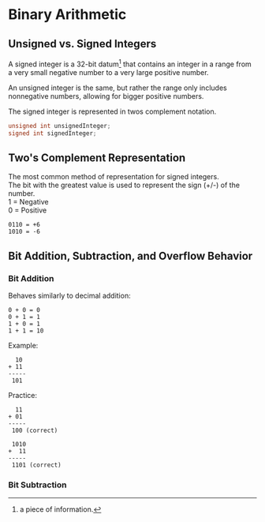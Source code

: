 # Binary Arithmetic

## Unsigned vs. Signed Integers
A signed integer is a 32-bit datum[^1] that contains an integer in a range from a very small negative number to a very large positive number.

An unsigned integer is the same, but rather the range only includes nonnegative numbers, allowing for bigger positive numbers.

The signed integer is represented in twos complement notation.
```c
unsigned int unsignedInteger;
signed int signedInteger;
```

[^1]: a piece of information.

## Two's Complement Representation
The most common method of representation for signed integers.  
The bit with the greatest value is used to represent the sign (+/-) of the number.  
1 = Negative  
0 = Positive  
```
0110 = +6
1010 = -6
```

## Bit Addition, Subtraction, and Overflow Behavior
### Bit Addition
Behaves similarly to decimal addition:  
```
0 + 0 = 0
0 + 1 = 1
1 + 0 = 1
1 + 1 = 10
```
Example:  
```
  10  
+ 11
-----  
 101  
```
Practice:  
```
  11  
+ 01
-----  
 100 (correct)

 1010  
+  11
-----  
 1101 (correct)
```

### Bit Subtraction